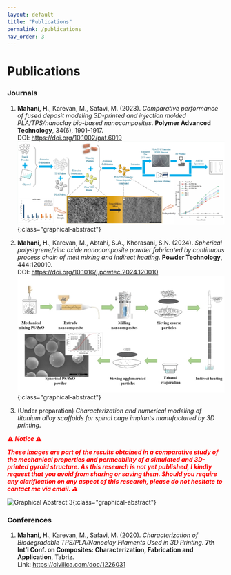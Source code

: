 ```yaml
---
layout: default
title: "Publications"
permalink: /publications
nav_order: 3
---
```


# Publications

### Journals
1. **Mahani, H.**, Karevan, M., Safavi, M. (2023). *Comparative performance of fused deposit modeling 3D-printed and injection molded PLA/TPS/nanoclay bio-based nanocomposites*. **Polymer Advanced Technology**, 34(6), 1901–1917.  
   DOI: <https://doi.org/10.1002/pat.6019>
 ![Graphical Abstract 1](/assets/img/graphical_abstract_1.jpg){:class="graphical-abstract"}


2. **Mahani, H.**, Karevan, M., Abtahi, S.A., Khorasani, S.N. (2024). *Spherical polystyrene/zinc oxide nanocomposite powder fabricated by continuous process chain of melt mixing and indirect heating*. **Powder Technology**, 444:120010.  
   DOI: <https://doi.org/10.1016/j.powtec.2024.120010>
![Graphical Abstract 2](/assets/img/graphical_abstract_2.jpg){:class="graphical-abstract"}


3. (Under preparation) *Characterization and numerical modeling of titanium alloy scaffolds for spinal cage implants manufactured by 3D printing*.

**<span style="color:red; font-weight:bold;">⚠ *Notice* ⚠</span>**
   <br>

*<span style="color:red; font-weight:bold;"> *These images are part of the results obtained in a comparative study of the mechanical properties and permeability of a simulated and 3D-printed gyroid structure. As this research is **not yet published**, I kindly request that you avoid from sharing or saving them. Should you require any clarification on any aspect of this research, please do not hesitate to contact me via email.* ⚠</span>*

![Graphical Abstract 3](/assets/img/graphical_abstract_3.jpg){:class="graphical-abstract"}

### Conferences
1. **Mahani, H.**, Karevan, M., Safavi, M. (2020). *Characterization of Biodegradable TPS/PLA/Nanoclay Filaments Used in 3D Printing*. **7th Int’l Conf. on Composites: Characterization, Fabrication and Application**, Tabriz.  
   Link: <https://civilica.com/doc/1226031>
